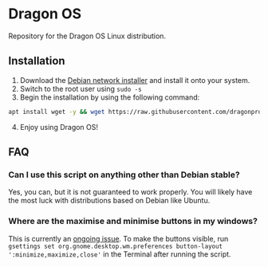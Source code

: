 # Dragon OS
Repository for the Dragon OS Linux distribution.

## Installation
1. Download the [Debian network installer](https://www.debian.org/distrib/netinst) and install it onto your system.
2. Switch to the root user using ``sudo -s``
3. Begin the installation by using the following command:
```bash
apt install wget -y && wget https://raw.githubusercontent.com/dragonprojects/dragonos/master/install.sh -O /tmp/install.sh && bash /tmp/install.sh
```
4. Enjoy using Dragon OS!

## FAQ
### Can I use this script on anything other than Debian stable?
Yes, you can, but it is not guaranteed to work properly. You will likely have the most luck with distributions based on Debian like Ubuntu.

### Where are the maximise and minimise buttons in my windows?
This is currently an [ongoing issue](https://github.com/dragonprojects/dragonos/issues/4). To make the buttons visible, run ``gsettings set org.gnome.desktop.wm.preferences button-layout ':minimize,maximize,close'`` in the Terminal after running the script.
